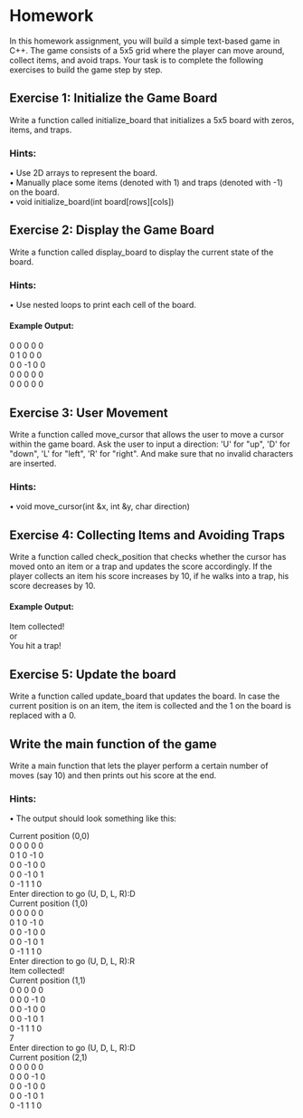 # Homework
In this homework assignment, you will build a simple text-based game in C++. The game consists of a 5x5 grid where the player can move around, collect items, and avoid traps. Your task is to complete the following exercises to build the game step by step.<br>
## Exercise 1: Initialize the Game Board
Write a function called initialize_board that initializes a 5x5 board with zeros, items, and traps.<br>
### Hints:<br>
• Use 2D arrays to represent the board.<br>
• Manually place some items (denoted with 1) and traps (denoted with -1) on the board.<br>
• void initialize_board(int board[rows][cols])<br>
## Exercise 2: Display the Game Board
Write a function called display_board to display the current state of the board.<br>
### Hints:<br>
• Use nested loops to print each cell of the board.<br>
#### Example Output:<br>
0 0 0 0 0<br>
0 1 0 0 0<br>
0 0 -1 0 0<br>
0 0 0 0 0<br>
0 0 0 0 0<br>
## Exercise 3: User Movement
Write a function called move_cursor that allows the user to move a cursor within the game board. Ask the user to input a direction: 'U' for "up", 'D' for "down", 'L' for "left", 'R' for "right". And make sure that no invalid characters are inserted.<br>
### Hints:<br>
• void move_cursor(int &x, int &y, char direction)<br>
## Exercise 4: Collecting Items and Avoiding Traps
Write a function called check_position that checks whether the cursor has moved onto an item or a trap and updates the score accordingly. If the player collects an item his score increases by 10, if he walks into a trap, his score decreases by 10.<br>
#### Example Output:<br>
Item collected!<br>
or<br>
You hit a trap!<br>
## Exercise 5: Update the board
Write a function called update_board that updates the board. In case the current position is on an item, the item is collected and the 1 on the board is replaced with a 0.<br>
## Write the main function of the game
Write a main function that lets the player perform a certain number of moves (say 10) and then prints out his score at the end.<br>
### Hints:<br> 
• The output should look something like this:<br>

Current position (0,0)<br>
0 0 0 0 0<br>
0 1 0 -1 0<br>
0 0 -1 0 0<br>
0 0 -1 0 1<br>
0 -1 1 1 0<br>
Enter direction to go (U, D, L, R):D<br>
Current position (1,0)<br>
0 0 0 0 0<br>
0 1 0 -1 0<br>
0 0 -1 0 0<br>
0 0 -1 0 1<br>
0 -1 1 1 0<br>
Enter direction to go (U, D, L, R):R<br>
Item collected!<br>
Current position (1,1)<br>
0 0 0 0 0<br>
0 0 0 -1 0<br>
0 0 -1 0 0<br>
0 0 -1 0 1<br>
0 -1 1 1 0<br>
7<br>
Enter direction to go (U, D, L, R):D<br>
Current position (2,1)<br>
0 0 0 0 0<br>
0 0 0 -1 0<br>
0 0 -1 0 0<br>
0 0 -1 0 1<br>
0 -1 1 1 0<br>
